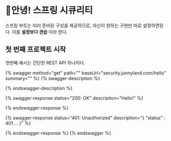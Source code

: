 # 안녕! 스프링 시큐리티

스프링 부트는 미리 준비된 구성을 제공하므로, 자신이 원하는 구현만 따로 설정하면된다. 이를 **설정보다 관습** 이라 한다.

## 첫 번째 프로젝트 시작

첫번째 예시는 간단한 REST API 하나이다.

{% swagger method="get" path="" baseUrl="security.junnyland.com/hello" summary="" %}
{% swagger-description %}

{% endswagger-description %}

{% swagger-response status="200: OK" description="Hello!" %}

{% endswagger-response %}

{% swagger-response status="401: Unauthorized" description="{ "status" : 401 ... }" %}

{% endswagger-response %}
{% endswagger %}
